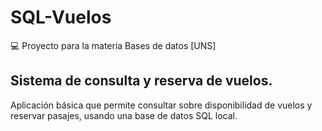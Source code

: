 # SQL-Vuelos

💻 Proyecto para la materia Bases de datos [UNS]

## Sistema de consulta y reserva de vuelos. 
Aplicación básica que permite consultar sobre disponibilidad de vuelos y reservar pasajes, usando una base de datos SQL local.
